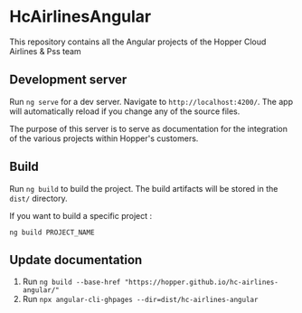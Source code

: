 # HcAirlinesAngular

This repository contains all the Angular projects of the Hopper Cloud Airlines & Pss team

## Development server

Run `ng serve` for a dev server. Navigate to `http://localhost:4200/`. The app will automatically reload if you change any of the source files.

The purpose of this server is to serve as documentation for the integration of the various projects within Hopper's customers.

## Build

Run `ng build` to build the project. The build artifacts will be stored in the `dist/` directory.

If you want to build a specific project :

`ng build PROJECT_NAME`

## Update documentation

1. Run `ng build --base-href "https://hopper.github.io/hc-airlines-angular/"`
2. Run `npx angular-cli-ghpages --dir=dist/hc-airlines-angular`